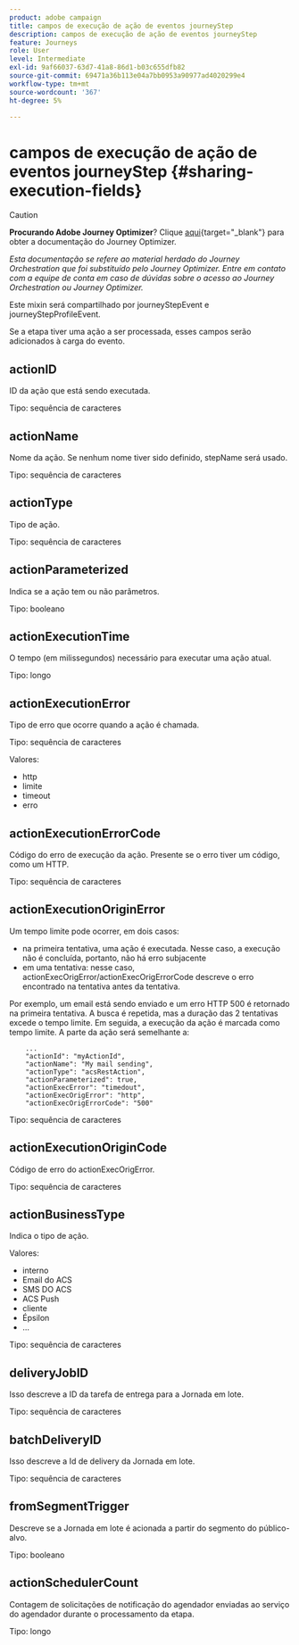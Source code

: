 ```yaml
---
product: adobe campaign
title: campos de execução de ação de eventos journeyStep
description: campos de execução de ação de eventos journeyStep
feature: Journeys
role: User
level: Intermediate
exl-id: 9af66037-63d7-41a8-86d1-b03c655dfb82
source-git-commit: 69471a36b113e04a7bb0953a90977ad4020299e4
workflow-type: tm+mt
source-wordcount: '367'
ht-degree: 5%

---
```


# campos de execução de ação de eventos journeyStep {#sharing-execution-fields}


>[!CAUTION]
>
>**Procurando Adobe Journey Optimizer**? Clique [aqui](https://experienceleague.adobe.com/pt-br/docs/journey-optimizer/using/ajo-home){target="_blank"} para obter a documentação do Journey Optimizer.
>
>
>_Esta documentação se refere ao material herdado do Journey Orchestration que foi substituído pelo Journey Optimizer. Entre em contato com a equipe de conta em caso de dúvidas sobre o acesso ao Journey Orchestration ou Journey Optimizer._


Este mixin será compartilhado por journeyStepEvent e journeyStepProfileEvent.

Se a etapa tiver uma ação a ser processada, esses campos serão adicionados à carga do evento.

## actionID

ID da ação que está sendo executada.

Tipo: sequência de caracteres

## actionName

Nome da ação. Se nenhum nome tiver sido definido, stepName será usado.

Tipo: sequência de caracteres

## actionType

Tipo de ação.

Tipo: sequência de caracteres

## actionParameterized

Indica se a ação tem ou não parâmetros.

Tipo: booleano

## actionExecutionTime

O tempo (em milissegundos) necessário para executar uma ação atual.

Tipo: longo

## actionExecutionError

Tipo de erro que ocorre quando a ação é chamada.

Tipo: sequência de caracteres

Valores:
* http
* limite
* timeout
* erro

## actionExecutionErrorCode

Código do erro de execução da ação. Presente se o erro tiver um código, como um HTTP.

Tipo: sequência de caracteres

## actionExecutionOriginError

Um tempo limite pode ocorrer, em dois casos:

* na primeira tentativa, uma ação é executada. Nesse caso, a execução não é concluída, portanto, não há erro subjacente
* em uma tentativa: nesse caso, actionExecOrigError/actionExecOrigErrorCode descreve o erro encontrado na tentativa antes da tentativa.

Por exemplo, um email está sendo enviado e um erro HTTP 500 é retornado na primeira tentativa. A busca é repetida, mas a duração das 2 tentativas excede o tempo limite. Em seguida, a execução da ação é marcada como tempo limite. A parte da ação será semelhante a:

```
    ...
    "actionId": "myActionId",
    "actionName": "My mail sending",
    "actionType": "acsRestAction",
    "actionParameterized": true,
    "actionExecError": "timedout",
    "actionExecOrigError": "http",
    "actionExecOrigErrorCode": "500"
```

Tipo: sequência de caracteres

## actionExecutionOriginCode

Código de erro do actionExecOrigError.

Tipo: sequência de caracteres

## actionBusinessType

Indica o tipo de ação.

Valores:

* interno
* Email do ACS
* SMS DO ACS
* ACS Push
* cliente
* Épsilon
* ...

Tipo: sequência de caracteres

## deliveryJobID

Isso descreve a ID da tarefa de entrega para a Jornada em lote.

Tipo: sequência de caracteres

## batchDeliveryID

Isso descreve a Id de delivery da Jornada em lote.

Tipo: sequência de caracteres

## fromSegmentTrigger

Descreve se a Jornada em lote é acionada a partir do segmento do público-alvo.

Tipo: booleano

## actionSchedulerCount

Contagem de solicitações de notificação do agendador enviadas ao serviço do agendador durante o processamento da etapa.

Tipo: longo
